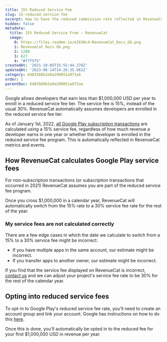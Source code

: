```yaml
---
title: 15% Reduced Service Fee
slug: 15-reduced-service-fee
excerpt: How to have the reduced commission rate reflected in RevenueCat
hidden: false
metadata:
  title: 15% Reduced Service Free – RevenueCat
  image:
    0: https://files.readme.io/e2830c4-RevenueCat_Docs_OG.png
    1: RevenueCat Docs OG.png
    2: 1200
    3: 627
    4: "#f7f5f5"
createdAt: '2021-10-05T15:55:44.276Z'
updatedAt: '2023-06-14T14:26:35.961Z'
category: 6483560b2e0a290051a971e6
order: 1
parentDoc: 6483560b2e0a290051a972ae
---
```

Google allows developers that earn less than $1,000,000 USD per year to enroll in a reduced service fee tier. The service fee is 15%, instead of the usual 30%. RevenueCat automatically assumes developers are enrolled in the reduced service fee tier.

As of January 1st, 2022, [all Google Play subscription transactions](https://support.google.com/googleplay/android-developer/answer/112622?hl=en) are calculated using a 15% service fee, regardless of how much revenue a developer earns in one year or whether the developer is enrolled in the reduced service fee program. This is automatically reflected in RevenueCat metrics and events.

## How RevenueCat calculates Google Play service fees

For non-subscription transactions (or subscription transactions that occurred in 2021) RevenueCat assumes you are part of the reduced service fee program. 

Once you cross $1,000,000 in a calendar year, RevenueCat will automatically switch from the 15% rate to a 30% service fee rate for the rest of the year.

### My service fees are not calculated correctly

There are a few edge cases in which the date we calculate to switch from a 15% to a 30% service fee might be incorrect:

- If you have multiple apps in the same account, our estimate might be incorrect.
- If you transfer apps to another owner, our estimate might be incorrect.

If you find that the service fee displayed on RevenueCat is incorrect, [contact us](https://app.revenuecat.com/settings/support) and we can adjust your project's service fee rate to be 30% for the rest of the calendar year.

## Opting into reduced service fees

To opt-in to Google Play's reduced service fee rate, you'll need to create an account group and link your account. Google has instructions on how to do this [here](https://support.google.com/googleplay/android-developer/answer/10632485).

Once this is done, you'll automatically be opted in to the reduced fee for your first $1,000,000 USD in revenue per year.